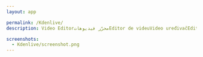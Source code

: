 ```yaml
---
layout: app

permalink: /Kdenlive/
description: Video Editorمحرّر فيديوهاتEditor de videuVideo uređivačEditor de vídeoEditor de vídeoEditor videíVideoredigeringVideo-EditorVideo EditorEditor de videoVideoredaktorVideoeditoriÉditeur vidéoEditor de vídeoEditor videoVideobewerkerVideoredigeringEdytor wideoEditor de VídeoEditor de VídeoEditor videaUrejevalnik videaVideoeditorVideo DüzenleyicisiВідеоредакторxxVideo Editorxx视频编辑器影像編輯器

screenshots:
  - Kdenlive/screenshot.png
---
```

